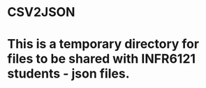 # CSV2JSON
# This is a temporary directory for files to be shared with INFR6121 students - json files. 
